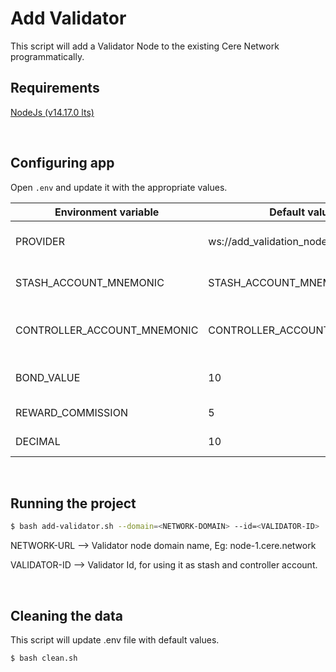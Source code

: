 # Add Validator

This script will add a Validator Node to the existing Cere Network programmatically.
<br />

## Requirements
[NodeJs (v14.17.0 lts)](https://nodejs.org/en/download/ "NodeJs (v14.17.0 lts)")

<br />

## Configuring app
Open `.env` and update it with the appropriate values.

|  Environment variable | Default value  | Description   |
| ------------ | ------------ | ------------ |
|  PROVIDER |  ws://add_validation_node_custom:9944 |  Node websocket provider |
|  STASH_ACCOUNT_MNEMONIC |STASH_ACCOUNT_MNEMONIC   |   Mnemonic for stash account|
| CONTROLLER_ACCOUNT_MNEMONIC  |CONTROLLER_ACCOUNT_MNEMONIC   | Mnemonic for controller account  |
| BOND_VALUE  | 10  | Stash account bond value  |
| REWARD_COMMISSION  | 5  | Reward commission  |
| DECIMAL  | 10  | Decimal value  |

<br />

## Running the project

```bash
$ bash add-validator.sh --domain=<NETWORK-DOMAIN> --id=<VALIDATOR-ID>
```
NETWORK-URL  -->  Validator node domain name, Eg: node-1.cere.network

VALIDATOR-ID -->  Validator Id, for using it as stash and controller account. 

<br />

## Cleaning the data

This script will update .env file with default values.
```bash
$ bash clean.sh
```